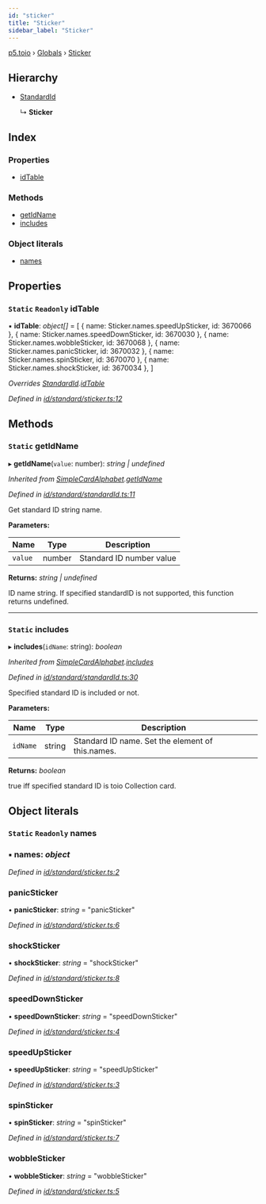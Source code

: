 ```yaml
---
id: "sticker"
title: "Sticker"
sidebar_label: "Sticker"
---
```


[p5.toio](../index.md) › [Globals](../globals.md) › [Sticker](sticker.md)

## Hierarchy

* [StandardId](standardid.md)

  ↳ **Sticker**

## Index

### Properties

* [idTable](sticker.md#static-readonly-idtable)

### Methods

* [getIdName](sticker.md#static-getidname)
* [includes](sticker.md#static-includes)

### Object literals

* [names](sticker.md#static-readonly-names)

## Properties

### `Static` `Readonly` idTable

▪ **idTable**: *object[]* = [
    { name: Sticker.names.speedUpSticker, id: 3670066 },
    { name: Sticker.names.speedDownSticker, id: 3670030 },
    { name: Sticker.names.wobbleSticker, id: 3670068 },
    { name: Sticker.names.panicSticker, id: 3670032 },
    { name: Sticker.names.spinSticker, id: 3670070 },
    { name: Sticker.names.shockSticker, id: 3670034 },
  ]

*Overrides [StandardId](standardid.md).[idTable](standardid.md#static-protected-readonly-idtable)*

*Defined in [id/standard/sticker.ts:12](https://github.com/tetunori/p5.toio/blob/0ed7381/src/id/standard/sticker.ts#L12)*

## Methods

### `Static` getIdName

▸ **getIdName**(`value`: number): *string | undefined*

*Inherited from [SimpleCardAlphabet](simplecardalphabet.md).[getIdName](simplecardalphabet.md#static-getidname)*

*Defined in [id/standard/standardId.ts:11](https://github.com/tetunori/p5.toio/blob/0ed7381/src/id/standard/standardId.ts#L11)*

Get standard ID string name.

**Parameters:**

Name | Type | Description |
------ | ------ | ------ |
`value` | number | Standard ID number value  |

**Returns:** *string | undefined*

ID name string. If specified standardID is not supported, this function returns undefined.

___

### `Static` includes

▸ **includes**(`idName`: string): *boolean*

*Inherited from [SimpleCardAlphabet](simplecardalphabet.md).[includes](simplecardalphabet.md#static-includes)*

*Defined in [id/standard/standardId.ts:30](https://github.com/tetunori/p5.toio/blob/0ed7381/src/id/standard/standardId.ts#L30)*

Specified standard ID is included or not.

**Parameters:**

Name | Type | Description |
------ | ------ | ------ |
`idName` | string | Standard ID name. Set the element of this.names.  |

**Returns:** *boolean*

true iff specified standard ID is toio Collection card.

## Object literals

### `Static` `Readonly` names

### ▪ **names**: *object*

*Defined in [id/standard/sticker.ts:2](https://github.com/tetunori/p5.toio/blob/0ed7381/src/id/standard/sticker.ts#L2)*

###  panicSticker

• **panicSticker**: *string* = "panicSticker"

*Defined in [id/standard/sticker.ts:6](https://github.com/tetunori/p5.toio/blob/0ed7381/src/id/standard/sticker.ts#L6)*

###  shockSticker

• **shockSticker**: *string* = "shockSticker"

*Defined in [id/standard/sticker.ts:8](https://github.com/tetunori/p5.toio/blob/0ed7381/src/id/standard/sticker.ts#L8)*

###  speedDownSticker

• **speedDownSticker**: *string* = "speedDownSticker"

*Defined in [id/standard/sticker.ts:4](https://github.com/tetunori/p5.toio/blob/0ed7381/src/id/standard/sticker.ts#L4)*

###  speedUpSticker

• **speedUpSticker**: *string* = "speedUpSticker"

*Defined in [id/standard/sticker.ts:3](https://github.com/tetunori/p5.toio/blob/0ed7381/src/id/standard/sticker.ts#L3)*

###  spinSticker

• **spinSticker**: *string* = "spinSticker"

*Defined in [id/standard/sticker.ts:7](https://github.com/tetunori/p5.toio/blob/0ed7381/src/id/standard/sticker.ts#L7)*

###  wobbleSticker

• **wobbleSticker**: *string* = "wobbleSticker"

*Defined in [id/standard/sticker.ts:5](https://github.com/tetunori/p5.toio/blob/0ed7381/src/id/standard/sticker.ts#L5)*
